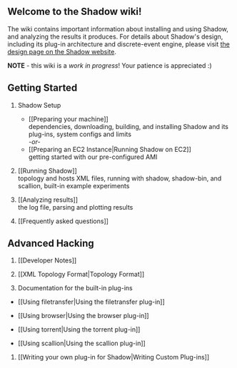 ## Welcome to the Shadow wiki! 

The wiki contains important information about installing and using Shadow, and analyzing the results it produces. For details about Shadow's design, including its plug-in architecture and discrete-event engine, please visit [the design page on the Shadow website](http://shadow.cs.umn.edu/design/).

**NOTE** - this wiki is a _work in progress_! Your patience is appreciated :)

## Getting Started

1. Shadow Setup
   + [[Preparing your machine]]  
dependencies, downloading, building, and installing Shadow and its plug-ins, system configs and limits  
_-or-_
   + [[Preparing an EC2 Instance|Running Shadow on EC2]]  
getting started with our pre-configured AMI

1. [[Running Shadow]]  
topology and hosts XML files, running with shadow, shadow-bin, and scallion, built-in example experiments

1. [[Analyzing results]]  
the log file, parsing and plotting results

1. [[Frequently asked questions]]  

## Advanced Hacking

1. [[Developer Notes]]

1. [[XML Topology Format|Topology Format]]

1. Documentation for the built-in plug-ins

+ [[Using filetransfer|Using the filetransfer plug-in]]

+ [[Using browser|Using the browser plug-in]]

+ [[Using torrent|Using the torrent plug-in]]

+ [[Using scallion|Using the scallion plug-in]]

1. [[Writing your own plug-in for Shadow|Writing Custom Plug-ins]]